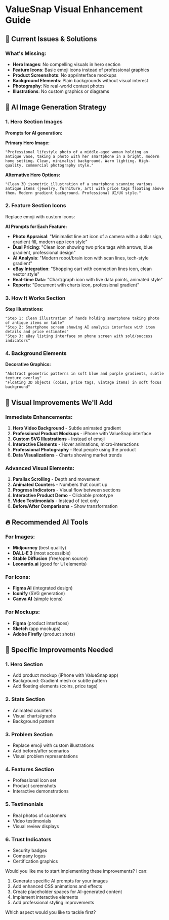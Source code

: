 # ValueSnap Visual Enhancement Guide

## 🎯 Current Issues & Solutions

### What's Missing:
- **Hero Images**: No compelling visuals in hero section
- **Feature Icons**: Basic emoji icons instead of professional graphics
- **Product Screenshots**: No app/interface mockups
- **Background Elements**: Plain backgrounds without visual interest
- **Photography**: No real-world context photos
- **Illustrations**: No custom graphics or diagrams

## 🤖 AI Image Generation Strategy

### 1. Hero Section Images
**Prompts for AI generation:**

**Primary Hero Image:**
```
"Professional lifestyle photo of a middle-aged woman holding an antique vase, taking a photo with her smartphone in a bright, modern home setting. Clean, minimalist background. Warm lighting. High-quality, commercial photography style."
```

**Alternative Hero Options:**
```
"Clean 3D isometric illustration of a smartphone scanning various antique items (jewelry, furniture, art) with price tags floating above them. Modern gradient background. Professional UI/UX style."
```

### 2. Feature Section Icons
Replace emoji with custom icons:

**AI Prompts for Each Feature:**
- **Photo Appraisal**: "Minimalist line art icon of a camera with a dollar sign, gradient fill, modern app icon style"
- **Dual Pricing**: "Clean icon showing two price tags with arrows, blue gradient, professional design"
- **AI Analysis**: "Modern robot/brain icon with scan lines, tech-style gradient"
- **eBay Integration**: "Shopping cart with connection lines icon, clean vector style"
- **Real-time Data**: "Chart/graph icon with live data points, animated style"
- **Reports**: "Document with charts icon, professional gradient"

### 3. How It Works Section
**Step Illustrations:**
```
"Step 1: Clean illustration of hands holding smartphone taking photo of antique items on table"
"Step 2: Smartphone screen showing AI analysis interface with item details and price estimates"
"Step 3: eBay listing interface on phone screen with sold/success indicators"
```

### 4. Background Elements
**Decorative Graphics:**
```
"Abstract geometric patterns in soft blue and purple gradients, subtle texture overlay"
"Floating 3D objects (coins, price tags, vintage items) in soft focus background"
```

## 🎨 Visual Improvements We'll Add

### Immediate Enhancements:
1. **Hero Video Background** - Subtle animated gradient
2. **Professional Product Mockups** - iPhone with ValueSnap interface
3. **Custom SVG Illustrations** - Instead of emoji
4. **Interactive Elements** - Hover animations, micro-interactions
5. **Professional Photography** - Real people using the product
6. **Data Visualizations** - Charts showing market trends

### Advanced Visual Elements:
1. **Parallax Scrolling** - Depth and movement
2. **Animated Counters** - Numbers that count up
3. **Progress Indicators** - Visual flow between sections
4. **Interactive Product Demo** - Clickable prototype
5. **Video Testimonials** - Instead of text only
6. **Before/After Comparisons** - Show transformation

## 🔥 Recommended AI Tools

### For Images:
- **Midjourney** (best quality)
- **DALL-E 3** (most accessible)
- **Stable Diffusion** (free/open source)
- **Leonardo.ai** (good for UI elements)

### For Icons:
- **Figma AI** (integrated design)
- **Iconify** (SVG generation)
- **Canva AI** (simple icons)

### For Mockups:
- **Figma** (product interfaces)
- **Sketch** (app mockups)
- **Adobe Firefly** (product shots)

## 📱 Specific Improvements Needed

### 1. Hero Section
- Add product mockup (iPhone with ValueSnap app)
- Background: Gradient mesh or subtle pattern
- Add floating elements (coins, price tags)

### 2. Stats Section
- Animated counters
- Visual charts/graphs
- Background pattern

### 3. Problem Section
- Replace emoji with custom illustrations
- Add before/after scenarios
- Visual problem representations

### 4. Features Section
- Professional icon set
- Product screenshots
- Interactive demonstrations

### 5. Testimonials
- Real photos of customers
- Video testimonials
- Visual review displays

### 6. Trust Indicators
- Security badges
- Company logos
- Certification graphics

Would you like me to start implementing these improvements? I can:
1. Generate specific AI prompts for your images
2. Add enhanced CSS animations and effects
3. Create placeholder spaces for AI-generated content
4. Implement interactive elements
5. Add professional styling improvements

Which aspect would you like to tackle first?